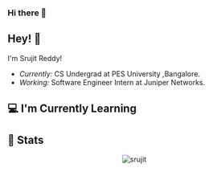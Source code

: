 ### Hi there 👋
<!-- <h2 align='center'>Lakshmanan Meiyappan @ Laxmena</h2>
<p align='center'><b>Graduate Student at University of Illinois at Chicago</b></p> -->

<h2>Hey! 👋</h2>

I'm Srujit Reddy! 
- <i>Currently:</i>  CS Undergrad at PES University ,Bangalore. 
- <i>Working:</i>  Software Engineer Intern at Juniper Networks.

<h2>💻 I'm Currently Learning</h2>

<h2>👀 Stats</h2>

<div>
<p align="center"> <img src="https://github-readme-stats.vercel.app/api?username=srujit-n&show_icons=true&theme=gotham" alt="srujit" />
</div>
